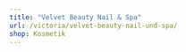 ```yaml
---
title: "Velvet Beauty Nail & Spa"
url: /victoria/velvet-beauty-nail-und-spa/
shop: Kosmetik
---
```

